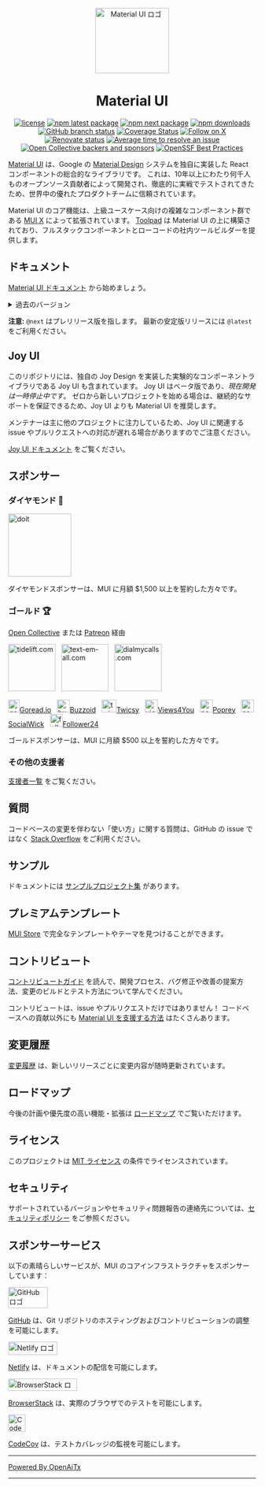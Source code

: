<!-- #host-reference -->
<!-- markdownlint-disable-next-line -->
<p align="center">
  <a href="https://mui.com/core/" rel="noopener" target="_blank"><img width="150" height="133" src="https://mui.com/static/logo.svg" alt="Material UI ロゴ"></a>
</p>

<h1 align="center">Material UI</h1>

<div align="center">

[![license](https://img.shields.io/badge/license-MIT-blue.svg)](https://github.com/mui/material-ui/blob/HEAD/LICENSE)
[![npm latest package](https://img.shields.io/npm/v/@mui/material/latest.svg)](https://www.npmjs.com/package/@mui/material)
[![npm next package](https://img.shields.io/npm/v/@mui/material/next.svg)](https://www.npmjs.com/package/@mui/material)
[![npm downloads](https://img.shields.io/npm/dm/@mui/material.svg)](https://www.npmjs.com/package/@mui/material)
[![GitHub branch status](https://img.shields.io/github/checks-status/mui/material-ui/HEAD)](https://github.com/mui/material-ui/commits/HEAD/)
[![Coverage Status](https://img.shields.io/codecov/c/github/mui/material-ui.svg)](https://app.codecov.io/gh/mui/material-ui/)
[![Follow on X](https://img.shields.io/twitter/follow/MaterialUI.svg?label=follow+Material+UI)](https://x.com/MaterialUI)
[![Renovate status](https://img.shields.io/badge/renovate-enabled-brightgreen.svg)](https://github.com/mui/material-ui/issues/27062)
[![Average time to resolve an issue](https://isitmaintained.com/badge/resolution/mui/material-ui.svg)](https://isitmaintained.com/project/mui/material-ui 'Average time to resolve an issue')
[![Open Collective backers and sponsors](https://img.shields.io/opencollective/all/mui-org)](https://opencollective.com/mui-org)
[![OpenSSF Best Practices](https://www.bestpractices.dev/projects/1320/badge)](https://www.bestpractices.dev/projects/1320)

</div>

[Material UI](https://mui.com/material-ui/) は、Google の [Material Design](https://m2.material.io/design/introduction/) システムを独自に実装した React コンポーネントの総合的なライブラリです。
これは、10年以上にわたり何千人ものオープンソース貢献者によって開発され、徹底的に実戦でテストされてきたため、世界中の優れたプロダクトチームに信頼されています。

Material UI のコア機能は、上級ユースケース向けの複雑なコンポーネント群である [MUI X](https://github.com/mui/mui-x) によって拡張されています。
[Toolpad](https://github.com/mui/toolpad) は Material UI の上に構築されており、フルスタックコンポーネントとローコードの社内ツールビルダーを提供します。

## ドキュメント

[Material UI ドキュメント](https://mui.com/material-ui/getting-started/) から始めましょう。

<details>
  <summary>過去のバージョン</summary>

- **[v5.x](https://v5.mui.com/)** ([v5 から v6 へのアップグレード](https://mui.com/material-ui/migration/upgrade-to-v6/))
- **[v4.x](https://v4.mui.com/)** ([v4 から v5 へのアップグレード](https://mui.com/material-ui/migration/migration-v4/))
- **[v3.x](https://v3.mui.com/)** ([v3 から v4 へのアップグレード](https://mui.com/material-ui/migration/migration-v3/))
- **[v0.x](https://v0.mui.com/)** ([v1 へのアップグレード](https://mui.com/material-ui/migration/migration-v0x/))

</details>

**注意:** `@next` はプレリリース版を指します。
最新の安定版リリースには `@latest` をご利用ください。

## Joy UI

このリポジトリには、独自の Joy Design を実装した実験的なコンポーネントライブラリである Joy UI も含まれています。
Joy UI はベータ版であり、_現在開発は一時停止中です_。
ゼロから新しいプロジェクトを始める場合は、継続的なサポートを保証できるため、Joy UI よりも Material UI を推奨します。

メンテナーは主に他のプロジェクトに注力しているため、Joy UI に関連する issue やプルリクエストへの対応が遅れる場合がありますのでご注意ください。

[Joy UI ドキュメント](https://mui.com/joy-ui/getting-started/) をご覧ください。

## スポンサー

### ダイヤモンド 💎

<p>
  <a href="https://www.doit.com/?utm_source=mui.com&utm_medium=referral&utm_content=readme" rel="noopener sponsored" target="_blank"><img height="128" width="128" src="https://mui.com/static/sponsors/doit-square.svg" alt="doit" title="Management Platform for Google Cloud and AWS" loading="lazy" /></a>
</p>

ダイヤモンドスポンサーは、MUI に月額 \$1,500 以上を誓約した方々です。

### ゴールド 🏆

[Open Collective](https://opencollective.com/mui-org) または [Patreon](https://www.patreon.com/oliviertassinari) 経由

<p>
  <a href="https://tidelift.com/?utm_source=npm-material-ui&utm_medium=referral&utm_campaign=homepage" rel="noopener sponsored" target="_blank"><img height="96" width="96" src="https://avatars.githubusercontent.com/u/30204434?s=288" alt="tidelift.com" title="Tidelift: Enterprise-ready open-source software." loading="lazy" /></a>
  &nbsp;
  <a href="https://www.text-em-all.com/?utm_source=mui.com&utm_medium=referral&utm_content=readme" rel="noopener sponsored" target="_blank"><img src="https://avatars.githubusercontent.com/u/1262264?s=288" alt="text-em-all.com" title="Text-em-all: Mass text messaging and automated calling." height="96" width="96" loading="lazy"></a>
  &nbsp;
  <a href="https://www.dialmycalls.com/?utm_source=mui.com&utm_medium=referral&utm_content=readme" rel="noopener sponsored" target="_blank"><img height="96" width="96" src="https://images.opencollective.com/dialmycalls/f5ae9ab/avatar/288.png" alt="dialmycalls.com" title="DialMyCalls: Send text messages, calls, and emails." loading="lazy" /></a>
  &nbsp;
</p>

<p>
  <a href="https://goread.io/?utm_source=mui.com&utm_medium=referral&utm_content=readme" rel="noopener sponsored" target="_blank"><img height="26" width="23" src="https://images.opencollective.com/goread_io/eb6337d/logo/78.png" alt="goread.io" title="Goread.io: Instagram followers, likes, views, and comments." loading="lazy" />Goread.io</a>
  &nbsp;
  <a href="https://buzzoid.com/?utm_source=mui.com&utm_medium=referral&utm_content=readme" rel="noopener sponsored" target="_blank"><img height="26" width="26" src="https://images.opencollective.com/buzzoidz/d23d9bb/logo/78.png" alt="buzzoid.com" title="Buzzoid: Instant delivery Instagram followers." loading="lazy" />Buzzoid</a>
  &nbsp;
  <a href="https://twicsy.com/?utm_source=mui.com&utm_medium=referral&utm_content=readme" rel="noopener sponsored" target="_blank"><img height="26" width="30" src="https://images.opencollective.com/twicsy/7af290f/logo/78.png" alt="twicsy.com" title="Twicsy: Instant delivery Instagram followers." loading="lazy" />Twicsy</a>
  &nbsp;
  <a href="https://views4you.com/?utm_source=mui.com&utm_medium=referral&utm_content=readme" rel="noopener sponsored" target="_blank"><img height="26" width="26" src="https://images.opencollective.com/buy-instagram-followers-v4y/6364714/logo/78.png" alt="views4you.com" title="Views4you: Social media growth services." loading="lazy" />Views4You</a>
  &nbsp;
  <a href="https://poprey.com/?utm_source=mui.com&utm_medium=referral&utm_content=readme" rel="noopener sponsored" target="_blank"><img height="26" width="26" src="https://images.opencollective.com/instagram-likes/2a72a03/logo/78.png" alt="poprey.com" title="Poprey: Buy Instagram likes with crypto." loading="lazy" />Poprey</a>
  &nbsp;
  <a href="https://www.socialwick.com/instagram/followers/?utm_source=mui.com&utm_medium=referral&utm_content=readme" rel="noopener sponsored" target="_blank"><img height="26" width="26" src="https://images.opencollective.com/instagram-followers-socialwick/ac6033a/logo/256.png" alt="socialwick.com/instagram/followers" title="SocialWick: Buy Instagram followers." loading="lazy" />SocialWick</a>
  &nbsp;
 <a href="https://www.follower24.de/?utm_source=mui.com&utm_medium=referral&utm_content=readme" rel="noopener sponsored" target="_blank"><img height="26" width="26" src="https://mui.com/static/sponsors/follower24-square.svg" alt="follower24.de" title="Follower24: Social media success." loading="lazy" />Follower24</a>
  &nbsp;
</p>

ゴールドスポンサーは、MUI に月額 \$500 以上を誓約した方々です。

### その他の支援者

[支援者一覧](https://mui.com/material-ui/discover-more/backers/) をご覧ください。

## 質問

コードベースの変更を伴わない「使い方」に関する質問は、GitHub の issue ではなく [Stack Overflow](https://stackoverflow.com/questions/) をご利用ください。

## サンプル

<!-- #target-branch-reference -->

ドキュメントには [サンプルプロジェクト集](https://github.com/mui/material-ui/tree/master/examples) があります。

## プレミアムテンプレート

[MUI Store](https://mui.com/store/?utm_source=docs&utm_medium=referral&utm_campaign=readme-store) で完全なテンプレートやテーマを見つけることができます。

## コントリビュート

[コントリビュートガイド](/CONTRIBUTING.md) を読んで、開発プロセス、バグ修正や改善の提案方法、変更のビルドとテスト方法について学んでください。

コントリビュートは、issue やプルリクエストだけではありません！
コードベースへの貢献以外にも [Material UI を支援する方法](https://mui.com/material-ui/getting-started/faq/#mui-is-an-awesome-organization-how-can-i-support-it) はたくさんあります。

## 変更履歴

[変更履歴](https://github.com/mui/material-ui/releases) は、新しいリリースごとに変更内容が随時更新されています。

## ロードマップ

今後の計画や優先度の高い機能・拡張は [ロードマップ](https://mui.com/material-ui/discover-more/roadmap/) でご覧いただけます。

## ライセンス

このプロジェクトは [MIT ライセンス](/LICENSE) の条件でライセンスされています。

## セキュリティ

サポートされているバージョンやセキュリティ問題報告の連絡先については、[セキュリティポリシー](https://github.com/mui/material-ui/security/policy) をご参照ください。

## スポンサーサービス

以下の素晴らしいサービスが、MUI のコアインフラストラクチャをスポンサーしています：

<div>
<picture>
  <source media="(prefers-color-scheme: dark)" srcset="https://mui.com/static/readme/github-darkmode.svg">
  <source media="(prefers-color-scheme: light)" srcset="https://mui.com/static/readme/github-lightmode.svg">
  <img alt="GitHub ロゴ" src="https://mui.com/static/readme/github-lightmode.svg" width="80" height="43">
</picture>

[GitHub](https://github.com/) は、Git リポジトリのホスティングおよびコントリビューションの調整を可能にします。

</div>

<div>
<picture>
  <source media="(prefers-color-scheme: dark)" srcset="https://mui.com/static/readme/netlify-darkmode.svg">
  <source media="(prefers-color-scheme: light)" srcset="https://mui.com/static/readme/netlify-lightmode.svg">
  <img alt="Netlify ロゴ" src="https://mui.com/static/readme/netlify-lightmode.svg" width="100" height="27">
</picture>

[Netlify](https://www.netlify.com/) は、ドキュメントの配信を可能にします。

</div>

<div>
<picture>
  <source media="(prefers-color-scheme: dark)" srcset="https://mui.com/static/readme/browserstack-darkmode.svg">
  <source media="(prefers-color-scheme: light)" srcset="https://mui.com/static/readme/browserstack-lightmode.svg">
  <img alt="BrowserStack ロゴ" src="https://mui.com/static/readme/browserstack-lightmode.svg" width="140" height="25">
</picture>

[BrowserStack](https://www.browserstack.com/) は、実際のブラウザでのテストを可能にします。

</div>

<div>
<img loading="lazy" alt="CodeCov ロゴ" src="https://avatars.githubusercontent.com/u/8226205?s=105" width="35" height="35">

[CodeCov](https://about.codecov.io/) は、テストカバレッジの監視を可能にします。

</div>


---

[Powered By OpenAiTx](https://github.com/OpenAiTx/OpenAiTx)

---